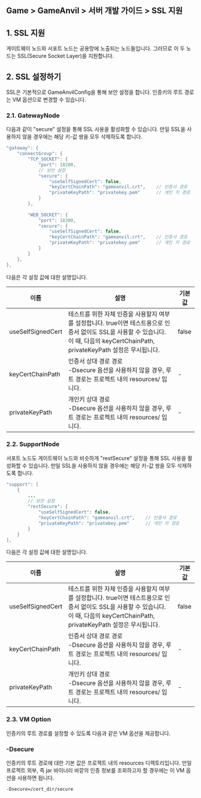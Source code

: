 ## Game > GameAnvil > 서버 개발 가이드 > SSL 지원



## 1. SSL 지원

게이트웨이 노드와 서포트 노드는 공용망에 노출되는 노드들입니다. 그러므로 이 두 노드는 SSL(Secure Socket Layer)을 지원합니다.



## 2. SSL 설정하기

SSL은 기본적으로 GameAnvilConfig을 통해 보안 설정을 합니다. 인증키의 루트 경로는 VM 옵션으로 변경할 수 있습니다.

### 2.1. GatewayNode

다음과 같이 "secure" 설정을 통해 SSL 사용을 활성화할 수 있습니다. 만일 SSL을 사용하지 않을 경우에는 해당 키-값 쌍을 모두 삭제하도록 합니다.


```java
"gateway": {
	"connectGroup": {
		"TCP_SOCKET": {
    		"port": 18200,
    		// 보안 설정
			"secure": {
				"useSelfSignedCert": false,
				"keyCertChainPath": "gameanvil.crt", 	// 인증서 경로
				"privateKeyPath": "privatekey.pem" 		// 개인 키 경로
			}
		},
        
	    "WEB_SOCKET": {
			"port": 18300,
			"secure": {
				"useSelfSignedCert": false,
				"keyCertChainPath": "gameanvil.crt",	// 인증서 경로
				"privateKeyPath": "privatekey.pem"		// 개인 키 경로
			}
		}
	},
},
```

다음은 각 설정 값에 대한 설명입니다.

| 이름              | 설명                                                         | 기본값 |
| ----------------- | ------------------------------------------------------------ | ------ |
| useSelfSignedCert | 테스트를 위한 자체 인증을 사용할지 여부를 설정합니다. true이면 테스트용으로 인증서 없이도 SSL을 사용할 수 있습니다. 이 때, 다음의 keyCertChainPath, privateKeyPath 설정은 무시됩니다. | false  |
| keyCertChainPath  | 인증서 상대 경로 경로<br>-Dsecure 옵션을 사용하지 않을 경우, 루트 경로는 프로젝트 내의 resources/ 입니다. | -      |
| privateKeyPath    | 개인키 상대 경로<br/>-Dsecure 옵션을 사용하지 않을 경우, 루트 경로는 프로젝트 내의 resources/ 입니다. | -      |



### 2.2. SupportNode

서포트 노드도 게이트웨이 노드와 비슷하게 "restSecure" 설정을 통해 SSL 사용을 활성화할 수 있습니다. 만일 SSL을 사용하지 않을 경우에는 해당 키-값 쌍을 모두 삭제하도록 합니다.

```java
"support": [
	{
		...
		// 보안 설정
		"restSecure": {
			"useSelfSignedCert": false,
			"keyCertChainPath": "gameanvil.crt", 	// 인증서 경로
			"privateKeyPath": "privatekey.pem" 		// 개인 키 경로
		}
	}
],
```

다음은 각 설정 값에 대한 설명입니다.

| 이름              | 설명                                                         | 기본값 |
| ----------------- | ------------------------------------------------------------ | ------ |
| useSelfSignedCert | 테스트를 위한 자체 인증을 사용할지 여부를 설정합니다. true이면 테스트용으로 인증서 없이도 SSL을 사용할 수 있습니다. 이 때, 다음의 keyCertChainPath, privateKeyPath 설정은 무시됩니다. | false  |
| keyCertChainPath  | 인증서 상대 경로 경로<br>-Dsecure 옵션을 사용하지 않을 경우, 루트 경로는 프로젝트 내의 resources/ 입니다. | -      |
| privateKeyPath    | 개인키 상대 경로<br/>-Dsecure 옵션을 사용하지 않을 경우, 루트 경로는 프로젝트 내의 resources/ 입니다. | -      |



### 2.3. VM Option

인증키의 루트 경로를 설정할 수 있도록 다음과 같은 VM 옵션을 제공합니다.

### -Dsecure

인증키의 루트 경로에 대한 기본 값은 프로젝트 내의 resources 디렉토리입니다. 만일 프로젝트 외부, 즉 jar 바이너리 바깥의 인증 정보를 조회하고자 할 경우에는 이 VM 옵션을 사용하면 됩니다.

```
-Dsecure=/cert_dir/secure
```

